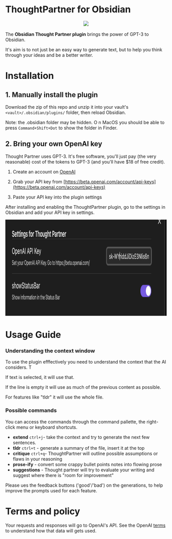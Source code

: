 # ThoughtPartner for Obsidian

<p align="center">
  <img height="300" src="./images/DALL·E 2022-11-18 15.26.54 - thought partner svg line logo symmetric.png">
</p>

The **Obsidian Thought Partner plugin** brings the power of GPT-3 to Obsidian.

It's aim is to not just be an easy way to generate text, but to help you think through your ideas and be a better writer.

# Installation

## 1. Manually install the plugin

Download the zip of this repo and unzip it into your vault's `<vault>/.obsidian/plugins/` folder, then reload Obsidian.

Note: the .obsidian folder may be hidden. O n MacOS you should be able to press `Command+Shift+Dot` to show the folder in Finder.

## 2. Bring your own OpenAI key

Thought Partner uses GPT-3. It's free software, you'll just pay (the very reasonable) cost of the tokens to GPT-3 (and you'll have $18 of free credit).

1. Create an account on [OpenAI](https://beta.openai.com/signup)

2. Grab your API key from [https://beta.openai.com/account/api-keys](https://beta.openai.com/account/api-keys)

3. Paste your API key into the plugin settings

After installing and enabling the ThoughtPartner plugin, go to the settings in Obsidian and add your API key in settings.

<p align="center">
  <img height="300" src="./images/settings.png">
</p>

# Usage Guide

### Understanding the context window

To use the plugin efffectively you need to understand the context that the AI considers. T

If text is selected, it will use that.

If the line is empty it will use as much of the previous content as possible.

For features like "tldr" it will use the whole file.

### Possible commands

You can access the commands through the command pallette, the right-click menu or keyboard shortcuts.

- **extend** `ctrl+j`- take the context and try to generate the next few sentences.
- **tldr** `ctrl+t` - generate a summary of the file, insert it at the top
- **critique** `ctrl+q`- ThoughtPartner will outline possible assumptions or flaws in your reasoning
- **prose-ify** - convert some crappy bullet points notes into flowing prose
- **suggestions** - Thought partner will try to evaluate your writing and suggest where there is "room for improvement"

Please ues the feedback buttons ('good'/'bad') on the generations, to help improve the prompts used for each feature.

# Terms and policy

Your requests and responses will go to OpenAI's API. See the OpenAI [terms](https://openai.com/api/policies/terms/) to understand how that data will gets used.
